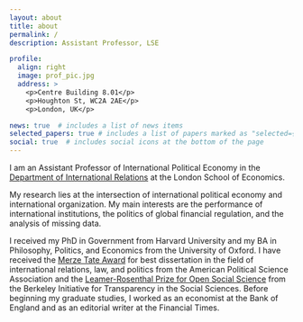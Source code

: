 ```yaml
---
layout: about
title: about
permalink: /
description: Assistant Professor, LSE

profile:
  align: right
  image: prof_pic.jpg
  address: >
    <p>Centre Building 8.01</p>
    <p>Houghton St, WC2A 2AE</p>
    <p>London, UK</p>

news: true  # includes a list of news items
selected_papers: true # includes a list of papers marked as "selected={true}"
social: true  # includes social icons at the bottom of the page
---
```


I am an Assistant Professor of International Political Economy in the [Department of International Relations](https://www.lse.ac.uk/International-Relations) at the London School of Economics.

My research lies at the intersection of international political economy and international organization. My main interests are the performance of international institutions, the politics of global financial regulation, and the analysis of missing data.

I received my PhD in Government from Harvard University and my BA in Philosophy, Politics, and Economics from the University of Oxford. I have received the [Merze Tate Award](https://politicalsciencenow.com/ranjit-lall-2019-merze-tate-award-recipient/) for best dissertation in the field of international relations, law, and politics from the American Political Science Association and the [Leamer-Rosenthal Prize for Open Social Science](https://www.bitss.org/people/ranjit-lall/) from the Berkeley Initiative for Transparency in the Social Sciences. Before beginning my graduate studies, I worked as an economist at the Bank of England and as an editorial writer at the Financial Times.

